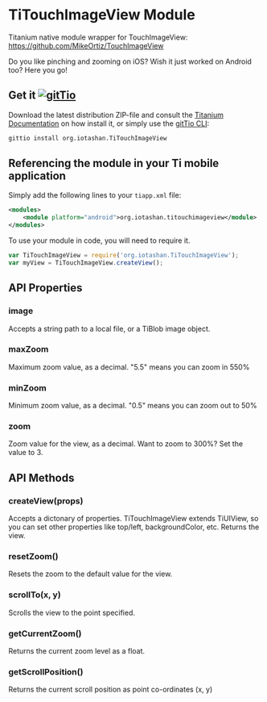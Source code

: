 # TiTouchImageView Module

Titanium native module wrapper for TouchImageView: https://github.com/MikeOrtiz/TouchImageView

Do you like pinching and zooming on iOS? Wish it just worked on Android too? Here you go!

## Get it [![gitTio](http://gitt.io/badge.png)](http://gitt.io/component/org.iotashan.TiTouchImageView)
Download the latest distribution ZIP-file and consult the [Titanium Documentation](http://docs.appcelerator.com/titanium/latest/#!/guide/Using_a_Module) on how install it, or simply use the [gitTio CLI](http://gitt.io/cli):

```bash
gittio install org.iotashan.TiTouchImageView
```

## Referencing the module in your Ti mobile application 

Simply add the following lines to your `tiapp.xml` file:

```xml
<modules>
	<module platform="android">org.iotashan.titouchimageview</module>
</modules>
```

To use your module in code, you will need to require it.

```javascript
var TiTouchImageView = require('org.iotashan.TiTouchImageView');
var myView = TiTouchImageView.createView();
```

## API Properties

### image

Accepts a string path to a local file, or a TiBlob image object.

### maxZoom

Maximum zoom value, as a decimal. "5.5" means you can zoom in 550%

### minZoom

Minimum zoom value, as a decimal. "0.5" means you can zoom out to 50%

### zoom

Zoom value for the view, as a decimal. Want to zoom to 300%? Set the value to 3.

## API Methods

### createView(props)

Accepts a dictonary of properties. TiTouchImageView extends TiUIView, so you can set other properties like top/left, backgroundColor, etc. Returns the view.

### resetZoom()

Resets the zoom to the default value for the view.

### scrollTo(x, y)

Scrolls the view to the point specified.

### getCurrentZoom()

Returns the current zoom level as a float.

### getScrollPosition()

Returns the current scroll position as point co-ordinates (x, y)
